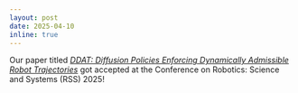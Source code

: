 ```yaml
---
layout: post
date: 2025-04-10
inline: true
---
```


Our paper titled _<a href="https://iconlab.negarmehr.com/DDAT/">DDAT: Diffusion Policies Enforcing Dynamically Admissible Robot Trajectories</a>_ got accepted at the Conference on Robotics: Science and Systems (RSS) 2025!
